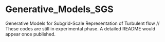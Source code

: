 # Generative_Models_SGS
Generative Models for Subgrid-Scale Representation of Turbulent flow //
These codes are still in experimental phase. A detailed README would appear once published. 
